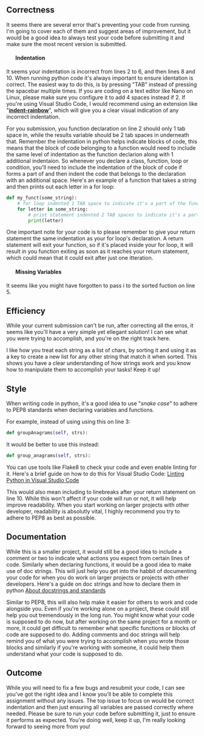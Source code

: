<H2>Correctness</H2>

It seems there are several error that's preventing your code from running.
I'm going to cover each of them and suggest areas of improvement, but it would be a good idea to always test your code before submitting it and make sure the most recent version is submitted.

<H4><ul>Indentation</ul></H4>
It seems your indentation is incorrect from lines 2 to 6, and then lines 8 and 10.
When running python code it's always important to ensure identation is correct.
The easiest way to do this, is by pressing "TAB" instead of pressing the spacebar multiple times.
If you are coding on a text editor like Nano on Linux, please make sure you configure it to add 4 spaces instead if 2.
If you're using Visual Studio Code, I would recommend using an extension like "<strong><a href="https://marketplace.visualstudio.com/items?itemName=oderwat.indent-rainbow">indent-rainbow</a></strong>", which will give you a clear visual indication of any incorrect indentation.

For you submission, you function declaration on line 2 should only 1 tab space in, while the results variable should be 2 tab spaces in underneath that.
Remember the indentation in python helps indicate blocks of code, this means that the block of code belonging to a function would need to include the same level of indentation as the function declarion along with 1 additional indentaion.
So whenever you declare a class, function, loop or condition, you'll need to include the indentation of the block of code if forms a part of and then indent the code that belongs to the declaration with an additional space.
Here's an example of a function that takes a string and then prints out each letter in a for loop:

```python
def my_funct(some_string):
    # for loop indented 1 TAB space to indicate it's a part of the function
    for letter in some_string:
        # print statement indented 2 TAB spaces to indicate it's a part of the for loop
        print(letter)
```

One important note for your code is to please remember to give your return statement the same indentation as your for loop's declaration.
A return statement will exit your function, so if it's placed inside your for loop, it will result in you function exiting as soon as it reaches your return statement, which could mean that it could exit after just one itteration.

<H4><ul>Missing Variables</ul></H4>
It seems like you might have forgotten to pass i to the sorted fuction on line 5.

<H2>Efficiency</H2>
While your current submission can't be run, after correcting all the erros, it seems like you'll have a very simple yet ellegant solution!
I can see what you were trying to accomplish, and you're on the right track here.

I like how you treat each string as a list of chars, by sorting it and using it as a key to create a new list for any other string that match it when sorted.
This shows you have a clear understanding of how strings work and you know how to manipulate them to accomplish your tasks!
Keep it up!

<H2>Style</H2>
When writing code in python, it's a good idea to use "<em>snake case</em>" to adhere to PEP8 standards when declaring variables and functions.

For example, instead of using using this on line 3:
```python
def groupAnagrams(self, strs):
```

It would be better to use this instead:
```python
def group_anagrams(self, strs):
```

You can use tools like Flake8 to check your code and even enable linting for it.
Here's a brief guide on how to do this for Visual Studio Code:
<a href="https://code.visualstudio.com/docs/python/linting">Linting Python in Visual Studio Code</a>

This would also mean including to linebreaks after your return statement on line 10.
While this won't affect if your code will run or not, it will help improve readability.
When you start working on larger projects with other developer, readability is absolutly vital, I highly recommend you try to adhere to PEP8 as best as possible.

<H2>Documentation</H2>

While this is a smaller project, it would still be a good idea to include a comment or two to indicate what actions you expect from certain lines of code.
Similarly when declaring functions, it would be a good idea to make use of doc strings.
This will just help you get into the habbit of documenting your code for when you do work on larger projects or projects with other developers.
Here's a guide on doc strings and how to declare them in python <a href="https://pandas.pydata.org/docs/development/contributing_docstring.html#:~:text=A%20Python%20docstring%20is%20a,html)%20documentation%20automatically%20from%20docstrings.">About docstrings and standards</a>

Similar to PEP8, this will also help make it easier for others to work and code alongside you.
Even if you're working alone on a project, these could still help you out tremendously in the long run.
You might know what your code is supposed to do now, but after working on the same project for a month or more, it could get difficult to remember what specific functions or blocks of code are supposed to do.
Adding comments and doc strings will help remind you of what you were trying to accomplish when you wrote those blocks and similarly if you're working with someone, it could help them understand what your code is supposed to do.

<H2>Outcome</H2>
While you will need to fix a few bugs and resubmit your code, I can see you've got the right idea and I know you'll be able to complete this assignment without any issues.
The top issue to focus on would be correct indentation and then just ensuring all variables are passed correctly where needed.
Please be sure to run your code before submitting it, just to ensure it performs as expected.
You're doing well, keep it up, I'm really looking forward to seeing more from you!

